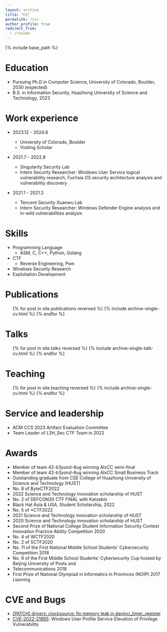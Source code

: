 ```yaml
---
layout: archive
title: "CV"
permalink: /cv/
author_profile: true
redirect_from:
  - /resume
---
```


{% include base_path %}

Education
======
* Pursuing Ph.D in Computer Science, University of Colorado, Boulder, 2030 (expected)
* B.S. in Information Security, Huazhong University of Science and Technology, 2023

Work experience
======
* 2023.12 - 2024.8
  * University of Colorado, Boulder
  * Visiting Scholar

* 2021.7 - 2022.8
  * Singularity Security Lab
  * Intern Security Researcher: Windows User Service logical vulnerability research, Fuchsia OS security architecture analysis and vulnerability discovery

* 2021.1 - 2021.2
  * Tencent Security Xuanwu Lab
  * Intern Security Researcher: Windows Defender Engine analysis and in-wild vulnerabilities analysis
  
Skills
======
* Programming Language
  * ASM, C, C++, Python, Golang
* CTF
  * Reverse Engineering, Pwn
* Windows Security Research
* Exploitation Development

Publications
======
  <ul>{% for post in site.publications reversed %}
    {% include archive-single-cv.html %}
  {% endfor %}</ul>
  
Talks
======
  <ul>{% for post in site.talks reversed %}
    {% include archive-single-talk-cv.html  %}
  {% endfor %}</ul>
  
Teaching
======
  <ul>{% for post in site.teaching reversed %}
    {% include archive-single-cv.html %}
  {% endfor %}</ul>
  
Service and leadership
======
* ACM CCS 2023 Artifact Evaluation Committee
* Team Leader of L3H_Sec CTF Team in 2022

Awards
======
* Member of team 42-b3yond-6ug winning AIxCC semi-final
* Member of team 42-b3yond-6ug winning AIxCC Small Business Track
* Outstanding graduate from CSE College of Huazhong University of Science and Technology (HUST)
* No. 8 of ByteCTF2022
* 2022 Science and Technology innovation scholarship of HUST
* No. 2 of DEFCON30 CTF FINAL with Katzebin
* Black Hat Asia & USA, Student Scholarship, 2022
* No. 5 of *CTF2022
* 2021 Science and Technology innovation scholarship of HUST
* 2020 Science and Technology innovation scholarship of HUST
* Second Prize of National College Student Information Security Contest Innovation Practice Ability Competition 2020
* No. 4 of WCTF2020
* No. 2 of SCTF2020
* No. 11 of the First National Middle School Students’ Cybersecurity Competition 2018
* No. 9 of the First Middle School Students’ Cybersecurity Cup hosted by Beijing University of Posts and
* Telecommunications 2018
* First Prize of National Olympiad in Informatics in Provinces (NOIP) 2017 Liaoning

CVE and Bugs
======
* [\[PATCH\] drivers: clocksource: fix memory leak in davinci_timer_register](https://lore.kernel.org/lkml/20230322151945.102353-1-flno@hust.edu.cn/)
* [CVE-2022-21895](https://msrc.microsoft.com/update-guide/en-US/advisory/CVE-2022-21895): Windows User Profile Service Elevation of Privilege Vulnerability